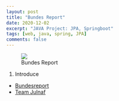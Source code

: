 ```yaml
---
layout: post
title: "Bundes Report"
date: 2020-12-02
excerpt: "JAVA Project: JPA, Springboot"
tags: [web, java, spring, JPA]
comments: false
---
```


  <figure>
	  <a href="/assets/img/posts/bundes_report/bundesreport.png"><img src="/assets/img/posts/bundes_report/bundesreport.png"></a>
	<figcaption>Bundes Report</figcaption>
  </figure>

1. Introduce
  * <a href="https://github.com/veritas0806/BundesReport">Bundesreport</a>
  * <a href="https://github.com/veritas0806/BundesReport#team-julnaf-%EC%9C%A8%EB%82%98%ED%94%84">Team Julnaf</a>